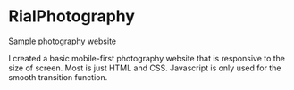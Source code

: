# RialPhotography
Sample photography website

I created a basic mobile-first photography website that is responsive to the size of screen.  Most is just HTML and CSS.  Javascript is only used for the smooth transition function. 
